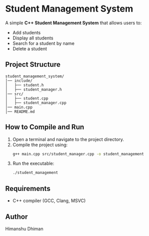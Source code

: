 # Student Management System

A simple **C++ Student Management System** that allows users to:

- Add students
- Display all students
- Search for a student by name
- Delete a student

## Project Structure
```
student_management_system/
│── include/
│   ├── student.h
│   ├── student_manager.h
│── src/
│   ├── student.cpp
│   ├── student_manager.cpp
│── main.cpp
│── README.md
```

## How to Compile and Run
1. Open a terminal and navigate to the project directory.
2. Compile the project using:
   ```sh
   g++ main.cpp src/student_manager.cpp -o student_management
   ```
3. Run the executable:
   ```sh
   ./student_management
   ```

## Requirements
- C++ compiler (GCC, Clang, MSVC)

## Author
Himanshu Dhiman
